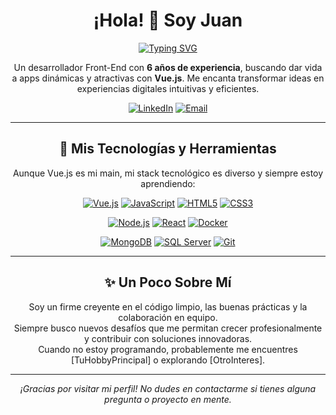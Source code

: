 <h1 align="center">¡Hola! 👋 Soy Juan</h1>
<p align="center">
  <a href="https://github.com/[TuUsuarioGitHub]">
    <img src="https://readme-typing-svg.herokuapp.com?font=Fira+Code&size=28&pause=1000&color=34D399&center=true&vCenter=true&width=435&lines=Desarrollador+Front-End;Programador+en+Vue.js;6+Años+de+Experiencia" alt="Typing SVG" />
  </a>
</p>

<p align="center">
  Un desarrollador Front-End con <strong>6 años de experiencia</strong>, buscando dar vida a apps dinámicas y atractivas con <strong>Vue.js</strong>.
  Me encanta transformar ideas en experiencias digitales intuitivas y eficientes.
</p>

<div align="center">
  <a href="https://www.linkedin.com/in/juancruzdillon" target="_blank"><img src="https://img.shields.io/badge/LinkedIn-0077B5?style=for-the-badge&logo=linkedin&logoColor=white" alt="LinkedIn"></a>
  <a href="mailto:juancruzdillon1999@gmail.com" target="_blank"><img src="https://img.shields.io/badge/Email-D14836?style=for-the-badge&logo=gmail&logoColor=white" alt="Email"></a>
  </div>

---

<h2 align="center">🚀 Mis Tecnologías y Herramientas</h2>

<p align="center">
  Aunque Vue.js es mi main, mi stack tecnológico es diverso y siempre estoy aprendiendo:
</p>

<p align="center">
  <a href="https://vuejs.org/" target="_blank"><img src="https://img.shields.io/badge/Vue.js-4FC08D?style=for-the-badge&logo=vue.js&logoColor=white" alt="Vue.js"></a>
  <a href="https://developer.mozilla.org/en-US/docs/Web/JavaScript" target="_blank"><img src="https://img.shields.io/badge/JavaScript-F7DF1E?style=for-the-badge&logo=javascript&logoColor=black" alt="JavaScript"></a>
  <a href="https://developer.mozilla.org/en-US/docs/Glossary/HTML5" target="_blank"><img src="https://img.shields.io/badge/HTML5-E34F26?style=for-the-badge&logo=html5&logoColor=white" alt="HTML5"></a>
  <a href="https://developer.mozilla.org/es/docs/Web/CSS" target="_blank"><img src="https://img.shields.io/badge/CSS3-1572B6?style=for-the-badge&logo=css3&logoColor=white" alt="CSS3"></a>
</p>

<p align="center">
  <a href="https://nodejs.org/en" target="_blank"><img src="https://img.shields.io/badge/Node.js-339933?style=for-the-badge&logo=node.js&logoColor=white" alt="Node.js"></a>
  <a href="https://es.react.dev/" target="_blank"><img src="https://img.shields.io/badge/React-61DAFB?style=for-the-badge&logo=react&logoColor=black" alt="React"></a>
  <a href="https://www.docker.com/" target="_blank"><img src="https://img.shields.io/badge/Docker-2496ED?style=for-the-badge&logo=docker&logoColor=white" alt="Docker"></a>
</p>

<p align="center">
  <a href="https://www.mongodb.com/" target="_blank"><img src="https://img.shields.io/badge/MongoDB-47A248?style=for-the-badge&logo=mongodb&logoColor=white" alt="MongoDB"></a>
  <a href="https://learn.microsoft.com/en-us/sql/sql-server/?view=sql-server-ver16" target="_blank"><img src="https://img.shields.io/badge/Microsoft%20SQL%20Server-CC2927?style=for-the-badge&logo=microsoft%20sql%20server&logoColor=white" alt="SQL Server"></a>
  <a href="https://git-scm.com/doc" target="_blank"><img src="https://img.shields.io/badge/Git-F05032?style=for-the-badge&logo=git&logoColor=white" alt="Git"></a>
</p>

---

<h2 align="center">✨ Un Poco Sobre Mí</h2>

<p align="center">
  Soy un firme creyente en el código limpio, las buenas prácticas y la colaboración en equipo. <br />
  Siempre busco nuevos desafíos que me permitan crecer profesionalmente y contribuir con soluciones innovadoras. <br />
  Cuando no estoy programando, probablemente me encuentres [TuHobbyPrincipal] o explorando [OtroInteres].
</p>

---

<p align="center">
  <em>¡Gracias por visitar mi perfil! No dudes en contactarme si tienes alguna pregunta o proyecto en mente.</em>
</p>
